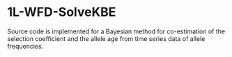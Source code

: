 # 1L-WFD-SolveKBE
Source code is implemented for a Bayesian method for co-estimation of the selection coefficient and the allele age from time series data of allele frequencies.
